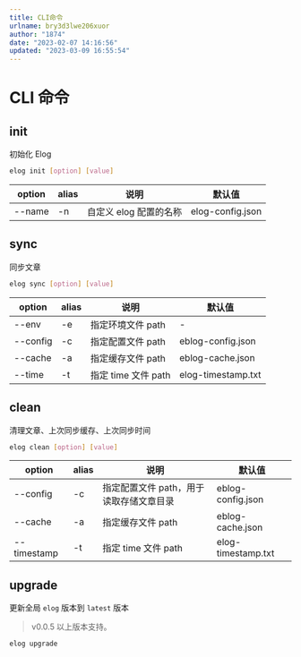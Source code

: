 ```yaml
---
title: CLI命令
urlname: bry3d3lwe206xuor
author: "1874"
date: "2023-02-07 14:16:56"
updated: "2023-03-09 16:55:54"
---
```


# CLI 命令

## init

初始化 Elog

```bash
elog init [option] [value]
```

| option | alias | 说明                   | 默认值           |
| ------ | ----- | ---------------------- | ---------------- |
| --name | -n    | 自定义 elog 配置的名称 | elog-config.json |

## sync

同步文章

```bash
elog sync [option] [value]
```

| option   | alias | 说明                | 默认值             |
| -------- | ----- | ------------------- | ------------------ |
| --env    | -e    | 指定环境文件 path   | -                  |
| --config | -c    | 指定配置文件 path   | eblog-config.json  |
| --cache  | -a    | 指定缓存文件 path   | eblog-cache.json   |
| --time   | -t    | 指定 time 文件 path | elog-timestamp.txt |

## clean

清理文章、上次同步缓存、上次同步时间

```bash
elog clean [option] [value]
```

| option      | alias | 说明                                    | 默认值             |
| ----------- | ----- | --------------------------------------- | ------------------ |
| --config    | -c    | 指定配置文件 path，用于读取存储文章目录 | eblog-config.json  |
| --cache     | -a    | 指定缓存文件 path                       | eblog-cache.json   |
| --timestamp | -t    | 指定 time 文件 path                     | elog-timestamp.txt |

## upgrade

更新全局 `elog` 版本到 `latest` 版本

> v0.0.5 以上版本支持。

```bash
elog upgrade
```
